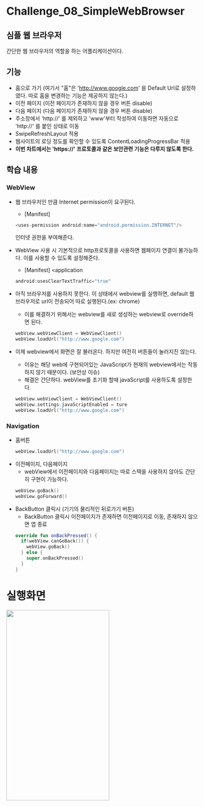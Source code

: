 # Challenge_08_SimpleWebBrowser
## 심플 웹 브라우저

간단한 웹 브라우저의 역할을 하는 어플리케이션이다.


## 기능

* 홈으로 가기 (여기서 "홈"은 'http://www.google.com' 을 Default Url로 설정하였다. 따로 홈을 변경하는 기능은 제공하지 않는다.)
* 이전 페이지 (이전 페이지가 존재하지 않을 경우 버튼 disable)
* 다음 페이지 (다음 페이지가 존재하지 않을 경우 버튼 disable)
* 주소창에서 'http://' 를 제외하고 'www'부터 작성하여 이동하면 자동으로 'http://' 를 붙인 상태로 이동
* SwipeRefreshLayout 적용
* 웹사이트의 로딩 정도를 확인할 수 있도록 ContentLoadingProgressBar 적용
* __이번 차트에서는 'https://' 프로토콜과 같은 보안관련 기능은 다루지 않도록 한다.__


## 학습 내용

### WebView
* 웹 브라우저인 만큼 Internet permission이 요구된다.
  * [Manifest]
  ```kotlin 
  <uses-permission android:name="android.permission.INTERNET"/>
  ```
  인터넷 권한을 부여해준다.
* WebView 사용 시 기본적으로 http프로토콜을 사용하면 웹페이지 연결이 불가능하다. 이를 사용할 수 있도록 설정해준다.
  * [Manifest] <application
                            
  ```kotlin
  android:usesClearTextTraffic="true"
  ```   
* 아직 브라우저를 사용하지 못한다. 이 상태에서 webview를 실행하면, default 웹 브라우저로 url이 전송되어 따로 실행된다.(ex: chrome)
  * 이를 해결하기 위해서는 webview를 새로 생성하는 webview로 override하면 된다.
  
  ```kotlin
  webView.webViewClient = WebViewClient()
  webView.loadUrl("http://www.google.com")
  ```
* 이제 webview에서 화면은 잘 불러온다. 하지만 여전히 버튼들이 눌러지진 않는다.
  * 이유는 해당 web에 구현되어있는 JavaScript가 현재의 webview에서는 작동하지 않기 때문이다. (보안상 이슈)
  * 해결은 간단하다. webView를 초기화 할때 javaScript를 사용하도록 설정한다.
  ```kotlin
  webView.webViewClient = WebViewClient()
  webView.settings.javaScriptEnabled = ture
  webView.loadUrl("http://www.google.com")
  ```
          
### Navigation
* 홈버튼
  ```kotlin
  webView.loadUrl("http://www.google.com")
  ```
* 이전페이지, 다음페이지
  * webView에서 이전페이지와 다음페이지는 따로 스택을 사용하지 않아도 간단히 구현이 가능하다.
  ```kotlin
  webView.goBack()
  webView.goForward()
  ```
* BackButton 클릭시 (기기의 물리적인 뒤로가기 버튼)
  * BackButton 클릭시 이전페이지가 존재하면 이전페이지로 이동, 존재하지 않으면 앱 종료
  ```kotlin
  override fun onBackPressed() {
    if(webView.canGoBack()) {
      webView.goBack()
    } else {
      super.onBackPressed()
    }
  }
  ```
                           
                            
# 실행화면

<img src="https://user-images.githubusercontent.com/74666576/153264020-f6092aae-89c3-434b-915b-b366731bbb9c.gif" width="270" height="500">


